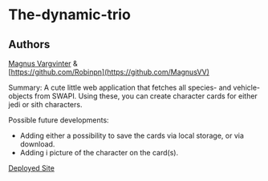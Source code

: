 # The-dynamic-trio

## Authors

[Magnus Vargvinter](https://github.com/MagnusVV) & <br/>
[https://github.com/Robinpn](https://github.com/MagnusVV)

Summary:
A cute little web application that fetches all species- and vehicle-objects from SWAPI. Using these, you can create character cards for either jedi or sith characters.

Possible future developments:

- Adding either a possibility to save the cards via local storage, or via download.
- Adding i picture of the character on the card(s).

[Deployed Site](https://sw-card-generator.vercel.app/)
